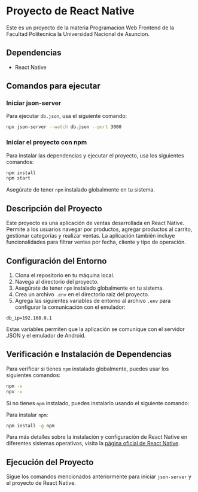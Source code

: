 # Proyecto de React Native

Este es un proyecto de la materia Programacion Web Frontend de la Facultad Politecnica la Universidad Nacional de Asuncion.

## Dependencias

- React Native

## Comandos para ejecutar

### Iniciar json-server

Para ejecutar `db.json`, usa el siguiente comando:

```bash
npx json-server --watch db.json --port 3000
```

### Iniciar el proyecto con npm

Para instalar las dependencias y ejecutar el proyecto, usa los siguientes comandos:

```bash
npm install
npm start
```

Asegúrate de tener `npm` instalado globalmente en tu sistema.

## Descripción del Proyecto

Este proyecto es una aplicación de ventas desarrollada en React Native. Permite a los usuarios navegar por productos, agregar productos al carrito, gestionar categorías y realizar ventas. La aplicación también incluye funcionalidades para filtrar ventas por fecha, cliente y tipo de operación.

## Configuración del Entorno

1. Clona el repositorio en tu máquina local.
2. Navega al directorio del proyecto.
3. Asegúrate de tener `npm` instalado globalmente en tu sistema.
4. Crea un archivo `.env` en el directorio raíz del proyecto.
5. Agrega las siguientes variables de entorno al archivo `.env` para configurar la comunicación con el emulador:

```properties
db_ip=192.168.0.1
```

Estas variables permiten que la aplicación se comunique con el servidor JSON y el emulador de Android.

## Verificación e Instalación de Dependencias

Para verificar si tienes `npm` instalado globalmente, puedes usar los siguientes comandos:

```bash
npm -v
npx -v
```

Si no tienes `npm` instalado, puedes instalarlo usando el siguiente comando:

Para instalar `npm`:

```bash
npm install -g npm
```

Para más detalles sobre la instalación y configuración de React Native en diferentes sistemas operativos, visita la [página oficial de React Native](https://reactnative.dev/docs/environment-setup).

## Ejecución del Proyecto

Sigue los comandos mencionados anteriormente para iniciar `json-server` y el proyecto de React Native.
